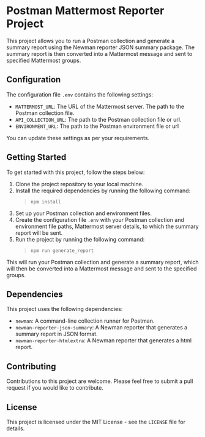 # Postman Mattermost Reporter Project

This project allows you to run a Postman collection and generate a summary report using the Newman reporter JSON summary package. The summary report is then converted into a Mattermost message and sent to specified Mattermost groups.

## Configuration

The configuration file `.env` contains the following settings:

- `MATTERMOST_URL`: The URL of the Mattermost server. The path to the Postman collection file.
- `API_COLLECTION_URL`: The path to the Postman collection file or url.
- `ENVIRONMENT_URL`: The path to the Postman environment file or url

You can update these settings as per your requirements.

## Getting Started

To get started with this project, follow the steps below:

1. Clone the project repository to your local machine.
2. Install the required dependencies by running the following command:
    > `npm install`
3. Set up your Postman collection and environment files.
4. Create the configuration file `.env` with your Postman collection and environment file paths, Mattermost server details, to which the summary report will be sent.
5. Run the project by running the following command:
   > `npm run generate_report`

This will run your Postman collection and generate a summary report, which will then be converted into a Mattermost message and sent to the specified groups.

## Dependencies

This project uses the following dependencies:

- `newman`: A command-line collection runner for Postman.
- `newman-reporter-json-summary`: A Newman reporter that generates a summary report in JSON format.
- `newman-reporter-htmlextra`: A Newman reporter that generates a html report.

## Contributing

Contributions to this project are welcome. Please feel free to submit a pull request if you would like to contribute.

## License

This project is licensed under the MIT License - see the `LICENSE` file for details.
